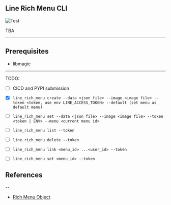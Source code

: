 Line Rich Menu CLI
---

![Test](https://github.com/hackinteach/line-rich-menu-python/actions/workflows/test.yml/badge.svg)

TBA

---
## Prerequisites
- libmagic

---
TODO:
- [ ] CICD and PYPI submission

- [x] `line_rich_menu create --data <json file> --image <image file> --token <token, use env LINE_ACCESS_TOKEN> --default (set menu as default menu)`

- [ ] `line_rich_menu set --data <json file> --image <image file> --token <token | ENV> --menu <current menu id>`

- [ ] `line_rich_menu list --token`

- [ ] `line_rich_menu delete --token`

- [ ] `line_rich_menu link <menu_id> ...<user_id> --token`

- [ ] `line_rich_menu set <menu_id> --token`

## References
--
- [Rich Menu Object](https://developers.line.biz/en/reference/messaging-api/#rich-menu-object)
